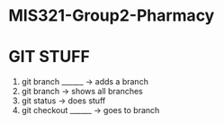 # MIS321-Group2-Pharmacy

# GIT STUFF
 1. git branch ______ -> adds a branch
 2. git branch -> shows all branches
 3. git status -> does stuff
 4. git checkout ______ -> goes to branch
